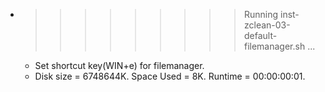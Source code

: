 * >>>>>>>>> Running inst-zclean-03-default-filemanager.sh ...
  * Set shortcut key(WIN+e) for filemanager.
  * Disk size = 6748644K. Space Used = 8K. Runtime = 00:00:00:01.
